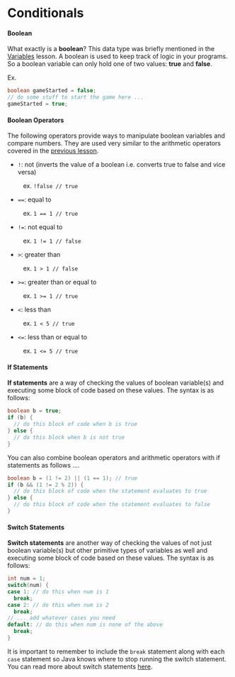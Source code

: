 # Conditionals

#### Boolean

What exactly is a **boolean**? This data type was briefly mentioned in the [Variables](https://github.com/RamV13/iDTech-Java/blob/master/Lesson%202/Guide.md) lesson. A boolean is used to keep track of logic in your programs. So a boolean variable can only hold one of two values: **true** and **false**.

Ex.
```Java
boolean gameStarted = false;
// do some stuff to start the game here ...
gameStarted = true;
```

#### Boolean Operators

The following operators provide ways to manipulate boolean variables and compare numbers. They are used very similar to the arithmetic operators covered in the [previous lesson](https://github.com/RamV13/iDTech-Java/blob/lesson4/Lesson%203/Guide.md).

- `!`: not (inverts the value of a boolean i.e. converts true to false and vice versa)

&nbsp;&nbsp;&nbsp;&nbsp;&nbsp;&nbsp;&nbsp;&nbsp; ex. `!false // true`

- `==`: equal to

&nbsp;&nbsp;&nbsp;&nbsp;&nbsp;&nbsp;&nbsp;&nbsp; ex. `1 == 1 // true`

- `!=`: not equal to

&nbsp;&nbsp;&nbsp;&nbsp;&nbsp;&nbsp;&nbsp;&nbsp; ex. `1 != 1 // false`

- `>`: greater than

&nbsp;&nbsp;&nbsp;&nbsp;&nbsp;&nbsp;&nbsp;&nbsp; ex. `1 > 1 // false`

- `>=`: greater than or equal to

&nbsp;&nbsp;&nbsp;&nbsp;&nbsp;&nbsp;&nbsp;&nbsp; ex. `1 >= 1 // true`

- `<`: less than 

&nbsp;&nbsp;&nbsp;&nbsp;&nbsp;&nbsp;&nbsp;&nbsp; ex. `1 < 5 // true`

- `<=`: less than or equal to

&nbsp;&nbsp;&nbsp;&nbsp;&nbsp;&nbsp;&nbsp;&nbsp; ex. `1 <= 5 // true`

#### If Statements

**If statements** are a way of checking the values of boolean variable(s) and executing some block of code based on these values. The syntax is as follows:

```Java
boolean b = true;
if (b) {
  // do this block of code when b is true
} else {
  // do this block when b is not true
}
```

You can also combine boolean operators and arithmetic operators with if statements as follows ....

```Java
boolean b = (1 != 2) || (1 == 1); // true
if (b && (1 != 2 % 2)) {
  // do this block of code when the statement evaluates to true
} else {
  // do this block of code when the statement evaluates to false
}
```

#### Switch Statements

**Switch statements** are another way of checking the values of not just boolean variable(s) but other primitive types of variables as well and executing some block of code based on these values. The syntax is as follows:

```Java
int num = 1;
switch(num) {
case 1: // do this when num is 1
  break;
case 2: // do this when num is 2
  break;
// ... add whatever cases you need
default: // do this when num is none of the above
  break;
}
```

It is important to remember to include the `break` statement along with each `case` statement so Java knows where to stop running the switch statement. You can read more about switch statements [here](https://docs.oracle.com/javase/tutorial/java/nutsandbolts/switch.html).

